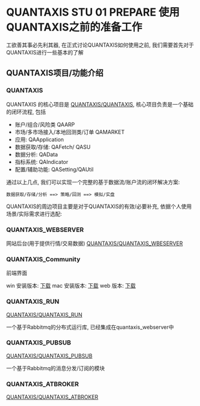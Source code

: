 # QUANTAXIS STU 01 PREPARE 使用QUANTAXIS之前的准备工作

工欲善其事必先利其器, 在正式讨论QUANTAXIS如何使用之前, 我们需要首先对于QUANTAXIS进行一些基本的了解

## QUANTAXIS项目/功能介绍

### QUANTAXIS
QUANTAXIS 的核心项目是 [QUANTAXIS/QUANTAXIS](https://github.com/quantaxis/quantaxis), 核心项目负责是一个基础的闭环流程, 包括

- 账户/组合/风险类  QAARP
- 市场/多市场接入/本地回测类/订单 QAMARKET
- 应用: QAApplication
- 数据获取/存储: QAFetch/ QASU
- 数据分析: QAData
- 指标系统: QAIndicator
- 配置/辅助功能: QASetting/QAUtil

通过以上几点, 我们可以实现一个完整的基于数据流/账户流的闭环解决方案: 

```
数据获取/存储/分析 ==> 策略/回测 ==> 模拟/实盘
```


QUANTAXIS的周边项目主要是对于QUANTAXIS的有效/必要补充, 依据个人使用场景/实际需求进行选配:

### QUANTAXIS_WEBSERVER

网站后台(用于提供行情/交易数据)  [QUANTAXIS/QUANTAXIS_WBESERVER](https://github.com/quantaxis/quantaxis_webserver)

### QUANTAXIS_Community

前端界面

win 安装版本: [下载](https://gitee.com/yutiansut/QUANTAXIS/attach_files/225937/download)
mac 安装版本: [下载](https://gitee.com/yutiansut/QUANTAXIS/attach_files/225940/download)
web 版本: [下载](https://gitee.com/yutiansut/QUANTAXIS/attach_files/225938/download)

### QUANTAXIS_RUN

[QUANTAXIS/QUANTAXIS_RUN](https://github.com/QUANTAXIS/quantaxis_run)

一个基于Rabbitmq的分布式运行库, 已经集成在quantaxis_webserver中

### QUANTAXIS_PUBSUB

[QUANTAXIS/QUANTAXIS_PUBSUB](https://github.com/QUANTAXIS/QAPUBSUB)

一个基于Rabbitmq的消息分发/订阅的模块

### QUANTAXIS_ATBROKER 

[QUANTAXIS/QUANTAXIS_ATBROKER](https://github.com/QUANTAXIS/QA_AtBroker)